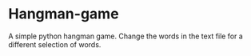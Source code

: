 # Hangman-game
A simple python hangman game. Change the words in the text file for a different selection of words. 
